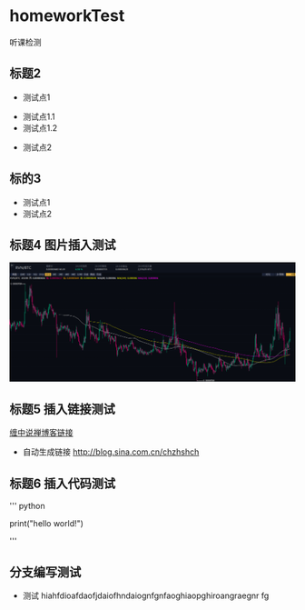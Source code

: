 # homeworkTest
听课检测

## 标题2
+ 测试点1
 - 测试点1.1
 - 测试点1.2

+ 测试点2

## 标的3
+ 测试点1
+ 测试点2

## 标题4 图片插入测试

![截图1](https://github.com/xfcoder/homeworkTest/blob/master/main/%E6%88%AA%E5%9B%BE1.png "鼠标停留在图片上时显示的内容")

## 标题5 插入链接测试

[缠中说禅博客链接](http://blog.sina.com.cn/chzhshch)

+ 自动生成链接
<http://blog.sina.com.cn/chzhshch>

## 标题6 插入代码测试
''' python

print("hello world!")

'''


## 分支编写测试
+ 测试  hiahfdioafdaofjdaiofhndaiognfgnfaoghiaopghiroangraegnr fg

